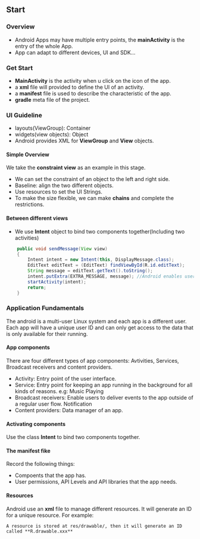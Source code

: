 ## Start

### Overview

- Android Apps may have multiple entry points, the **mainActivity** is the entry of the whole App.
- App can adapt to different devices, UI and SDK...

### Get Start

- **MainActivity** is the activity when u click on the icon of the app.
- a **xml** file will provided to define the UI of an activity.
- a **manifest** file is used to describe the characteristic of the app.
- **gradle** meta file of the project.

### UI Guideline

- layouts(ViewGroup): Container
- widgets(view objects): Object
- Android provides XML for **ViewGroup** and **View** objects.

#### Simple Overview

We take the **constraint view** as an example in this stage.  

- We can set the constraint of an object to the left and right side.  
- Baseline: align the two different objects.
- Use resources to set the UI Strings.
- To make the size flexible, we can make **chains** and complete the restrictions.  

#### Between different views

- We use **Intent** object to bind two components together(Including two activities)

```java
    public void sendMessage(View view)
    {
        Intent intent = new Intent(this, DisplayMessage.class);
        EditText editText = (EditText) findViewById(R.id.editText);
        String message = editText.getText().toString();
        intent.putExtra(EXTRA_MESSAGE, message); //Android enables users to put key-value pairs in their intents
        startActivity(intent);
        return;
    }
```

### Application Fundamentals

The android is a multi-user Linux system and each app is a different user. Each app will have a unique user ID and can only
get access to the data that is only available for their running.  

#### App components

There are four different types of app components: Avtivities, Services, Broadcast receivers and content providers.  

- Activity: Entry point of the user interface.  
- Service: Entry point for keeping an app running in the background for all kinds of reasons. e.g: Music Playing  
- Broadcast receivers: Enable users to deliver events to the app outside of a regular user flow. Notification
- Content providers: Data manager of an app.

#### Activating components

Use the class **Intent** to bind two components together.  

#### The manifest fike

Record the following things:  

- Compoents that the app has.  
- User permissions, API Levels and API libraries that the app needs.

#### Resources

Android use an **xml** file to manage different resources. It will generate an ID for a unique resource. For example:  

```
A resource is stored at res/drawable/, then it will generate an ID called **R.drawable.xxx**
```





